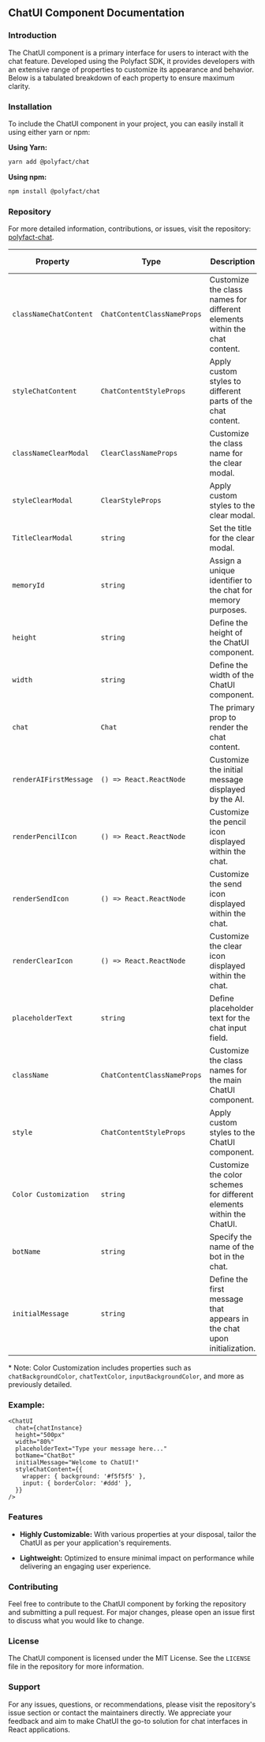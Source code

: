 ## ChatUI Component Documentation

### Introduction

The ChatUI component is a primary interface for users to interact with the chat feature. Developed using the Polyfact SDK, it provides developers with an extensive range of properties to customize its appearance and behavior. Below is a tabulated breakdown of each property to ensure maximum clarity.

### Installation

To include the ChatUI component in your project, you can easily install it using either yarn or npm:

**Using Yarn:**

```bash
yarn add @polyfact/chat
```

**Using npm:**

```bash
npm install @polyfact/chat
```

### Repository

For more detailed information, contributions, or issues, visit the repository: [polyfact-chat](https://github.com/kevin-btc/polyfact-chat).

| Property               | Type                        | Description                                                               | Default (if applicable) |
| ---------------------- | --------------------------- | ------------------------------------------------------------------------- | ----------------------- |
| `classNameChatContent` | `ChatContentClassNameProps` | Customize the class names for different elements within the chat content. | -                       |
| `styleChatContent`     | `ChatContentStyleProps`     | Apply custom styles to different parts of the chat content.               | -                       |
| `classNameClearModal`  | `ClearClassNameProps`       | Customize the class name for the clear modal.                             | -                       |
| `styleClearModal`      | `ClearStyleProps`           | Apply custom styles to the clear modal.                                   | -                       |
| `TitleClearModal`      | `string`                    | Set the title for the clear modal.                                        | -                       |
| `memoryId`             | `string`                    | Assign a unique identifier to the chat for memory purposes.               | -                       |
| `height`               | `string`                    | Define the height of the ChatUI component.                                | `100vh`                 |
| `width`                | `string`                    | Define the width of the ChatUI component.                                 | `70%`                   |
| `chat`                 | `Chat`                      | The primary prop to render the chat content.                              | -                       |
| `renderAIFirstMessage` | `() => React.ReactNode`     | Customize the initial message displayed by the AI.                        | Default AI greeting     |
| `renderPencilIcon`     | `() => React.ReactNode`     | Customize the pencil icon displayed within the chat.                      | Default pencil icon     |
| `renderSendIcon`       | `() => React.ReactNode`     | Customize the send icon displayed within the chat.                        | Default send icon       |
| `renderClearIcon`      | `() => React.ReactNode`     | Customize the clear icon displayed within the chat.                       | Default clear icon      |
| `placeholderText`      | `string`                    | Define placeholder text for the chat input field.                         | -                       |
| `className`            | `ChatContentClassNameProps` | Customize the class names for the main ChatUI component.                  | -                       |
| `style`                | `ChatContentStyleProps`     | Apply custom styles to the ChatUI component.                              | -                       |
| `Color Customization`  | `string`                    | Customize the color schemes for different elements within the ChatUI.     | -                       |
| `botName`              | `string`                    | Specify the name of the bot in the chat.                                  | -                       |
| `initialMessage`       | `string`                    | Define the first message that appears in the chat upon initialization.    | -                       |

\* Note: Color Customization includes properties such as `chatBackgroundColor`, `chatTextColor`, `inputBackgroundColor`, and more as previously detailed.

### Example:

```tsx
<ChatUI
  chat={chatInstance}
  height="500px"
  width="80%"
  placeholderText="Type your message here..."
  botName="ChatBot"
  initialMessage="Welcome to ChatUI!"
  styleChatContent={{
    wrapper: { background: '#f5f5f5' },
    input: { borderColor: '#ddd' },
  }}
/>
```

### Features

- **Highly Customizable:** With various properties at your disposal, tailor the ChatUI as per your application's requirements.

- **Lightweight:** Optimized to ensure minimal impact on performance while delivering an engaging user experience.

### Contributing

Feel free to contribute to the ChatUI component by forking the repository and submitting a pull request. For major changes, please open an issue first to discuss what you would like to change.

### License

The ChatUI component is licensed under the MIT License. See the `LICENSE` file in the repository for more information.

### Support

For any issues, questions, or recommendations, please visit the repository's issue section or contact the maintainers directly. We appreciate your feedback and aim to make ChatUI the go-to solution for chat interfaces in React applications.
